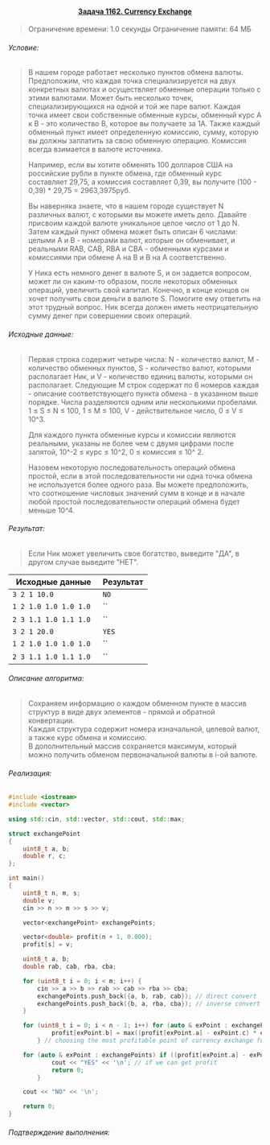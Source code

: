 #### <div align="center"> [Задача 1162. Currency Exchange](https://acm.timus.ru/problem.aspx?space=1&num=1162) </div>

>Ограничение времени: 1.0 секунды
>Ограничение памяти: 64 МБ

###### Условие:

> В нашем городе работает несколько пунктов обмена валюты. Предположим, что каждая точка специализируется на двух конкретных валютах и осуществляет обменные операции только с этими валютами. Может быть несколько точек, специализирующихся на одной и той же паре валют. Каждая точка имеет свои собственные обменные курсы, обменный курс A к B - это количество B, которое вы получаете за 1A. Также каждый обменный пункт имеет определенную комиссию, сумму, которую вы должны заплатить за свою обменную операцию. Комиссия всегда взимается в валюте источника.
>
> Например, если вы хотите обменять 100 долларов США на российские рубли в пункте обмена, где обменный курс составляет 29,75, а комиссия составляет 0,39, вы получите (100 - 0,39) * 29,75 = 2963,3975руб.
>
> Вы наверняка знаете, что в нашем городе существует N различных валют, с которыми вы можете иметь дело. Давайте присвоим каждой валюте уникальное целое число от 1 до N. Затем каждый пункт обмена может быть описан 6 числами: целыми A и B - номерами валют, которые он обменивает, и реальными RAB, CAB, RBA и CBA - обменными курсами и комиссиями при обмене A на B и B на A соответственно.
>
> У Ника есть немного денег в валюте S, и он задается вопросом, может ли он каким-то образом, после некоторых обменных операций, увеличить свой капитал. Конечно, в конце концов он хочет получить свои деньги в валюте S. Помогите ему ответить на этот трудный вопрос. Ник всегда должен иметь неотрицательную сумму денег при совершении своих операций.

###### Исходные данные:

> Первая строка содержит четыре числа: N - количество валют, M - количество обменных пунктов, S - количество валют, которыми располагает Ник, и V - количество единиц валюты, которыми он располагает. Следующие M строк содержат по 6 номеров каждая - описание соответствующего пункта обмена - в указанном выше порядке. Числа разделяются одним или несколькими пробелами. 1 ≤ S ≤ N ≤ 100, 1 ≤ M ≤ 100, V - действительное число, 0 ≤ V ≤ 10^3.
>
> Для каждого пункта обменные курсы и комиссии являются реальными, указаны не более чем с двумя цифрами после запятой, 10^-2 ≤ курс ≤ 10^2, 0 ≤ комиссия ≤ 10^ 2.
>
> Назовем некоторую последовательность операций обмена простой, если в этой последовательности ни одна точка обмена не используется более одного раза. Вы можете предположить, что соотношение числовых значений сумм в конце и в начале любой простой последовательности операций обмена будет меньше 10^4.

###### Результат:

> Если Ник может увеличить свое богатство, выведите "ДА", в другом случае выведите "НЕТ".

| Исходные данные        | Результат |
|------------------------|-----------|
| `3 2 1 10.0`           | `NO`      |
| `1 2 1.0 1.0 1.0 1.0`  | ``        |
| `2 3 1.1 1.0 1.1 1.0`  | ``        |
| `3 2 1 20.0`           | `YES`     |
| `1 2 1.0 1.0 1.0 1.0`  | ``        |
| `2 3 1.1 1.0 1.1 1.0 ` | ``        |

###### Описание алгоритма:

> Сохраняем информацию о каждом обменном пункте в массив структур в виде двух элементов - прямой и обратной конвертации.  
> Каждая структура содержит номера изначальной, целевой валют, а также курс обмена и комиссию.  
> В дополнительный массив сохраняется максимум, который можно получить обменом первоначальной валюты в i-ой валюте.  

###### Реализация:

```cpp
#include <iostream>
#include <vector>

using std::cin, std::vector, std::cout, std::max;

struct exchangePoint
{
    uint8_t a, b;
    double r, c;
};

int main()
{
    uint8_t n, m, s;
    double v;
    cin >> n >> m >> s >> v;

    vector<exchangePoint> exchangePoints;

    vector<double> profit(n + 1, 0.000);
    profit[s] = v;

    uint8_t a, b;
    double rab, cab, rba, cba;

    for (uint8_t i = 0; i < m; i++) {
        cin >> a >> b >> rab >> cab >> rba >> cba;
        exchangePoints.push_back({a, b, rab, cab}); // direct convert
        exchangePoints.push_back({b, a, rba, cba}); // inverse convert
    }

    for (uint8_t i = 0; i < n - 1; i++) for (auto & exPoint : exchangePoints) {
            profit[exPoint.b] = max((profit[exPoint.a] - exPoint.c) * exPoint.r, profit[exPoint.b]);
        } // choosing the most profitable point of currency exchange for the i-th and the result of the exchange

    for (auto & exPoint : exchangePoints) if ((profit[exPoint.a] - exPoint.c) * exPoint.r > profit[exPoint.b]) {
            cout << "YES" << '\n'; // if we can get profit
            return 0;
        }

    cout << "NO" << '\n';

    return 0;
}
```

###### Подтверждение выполнения:


